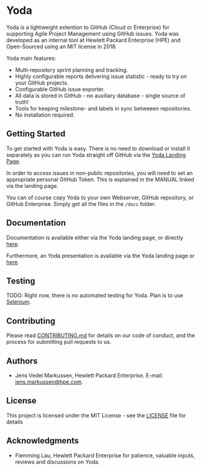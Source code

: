 # Yoda

Yoda is a lightweight extention to GitHub (Cloud or Enterprise) for supporting Agile Project Management using GitHub issues. Yoda was developed as an internal tool at Hewlett Packard Enterprise (HPE) and Open-Sourced using an MIT license in 2018.
 
Yoda main features:
* Multi-repository sprint planning and tracking.
* Highly configurable reports delivering issue statistic - ready to try on your GitHub projects. 
* Configurable GitHub issue exporter.
* All data is stored in GitHub - no auxiliary database - single source of truth!
* Tools for keeping milestone- and labels in sync betweeen repositories.
* No installation required.
 

## Getting Started

To get started with Yoda is easy. There is no need to download or install it separately as you can run Yoda straight off GitHub via the [Yoda Landing Page](https://hewlettpackard.github.io/yoda/). 

In order to access issues in non-public repositories, you will need to set an appropriate personal GitHub Token. This is explained in the MANUAL linked via the landing page.

You can of course copy Yoda to your own Webserver, GitHub repository, or GitHub Enterprise. Simply get all the files in the `/docs` folder.


## Documentation

Documentation is available either via the Yoda landing page, or directly [here](docs/MANUAL.md).

Furthermore, an Yoda presentation is available via the Yoda landing page or [here](docs/Yoda-Agile-Project-Management-with-GitHub.pdf).


## Testing

TODO: Right now, there is no automated testing for Yoda. Plan is to use [Selenium](http://www.seleniumhq.org/). 


## Contributing

Please read [CONTRIBUTING.md](CONTRIBUTING.md) for details on our code of conduct, and the process for submitting pull requests to us.


## Authors

* Jens Vedel Markussen, Hewlett Packard Enterprise. E-mail: jens.markussen@hpe.com.


## License

This project is licensed under the MIT License - see the [LICENSE](LICENSE) file for details


## Acknowledgments

* Flemming Lau, Hewlett Packard Enterprise for patience, valuable inputs, reviews and discussions on Yoda.
